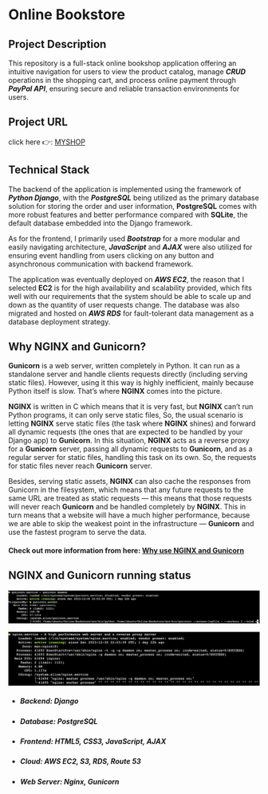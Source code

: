 # Online Bookstore

## Project Description
This repository is a full-stack online bookshop application offering an intuitive navigation for users to view the product catalog, manage **_CRUD_** operations in the shopping cart, and process online payment through **_PayPal API_**, ensuring secure and reliable transaction environments for users.

## Project URL
click here 👉: [MYSHOP](http://ericbookshop.com/)

## Technical Stack 
The backend of the application is implemented using the framework of **_Python Django_**, with the **_PostgreSQL_** being utilized as the primary database solution for storing the order and user information, **PostgreSQL** comes with more robust features and better performance compared with **SQLite**, the default database embedded into the Django framework.

As for the frontend, I primarily used **_Bootstrap_** for a more modular and easily navigating architecture, **_JavaScript_** and **_AJAX_** were also utilized for ensuring event handling from users clicking on any button and asynchronous communication with backend framework. 

The application was eventually deployed on **_AWS EC2_**, the reason that I selected **EC2** is for the high availability and scalability provided, which fits well with our requirements that the system should be able to scale up and down as the quantity of user requests change. The database was also migrated and hosted on **_AWS RDS_** for fault-tolerant data management as a database deployment strategy. 

## Why NGINX and Gunicorn?
**Gunicorn** is a web server, written completely in Python. It can run as a standalone server and handle clients requests directly (including serving static files). However, using it this way is highly inefficient, mainly because Python itself is slow. That’s where **NGINX** comes into the picture.

**NGINX** is written in C which means that it is very fast, but **NGINX** can’t run Python programs, it can only serve static files, So, the usual scenario is letting **NGINX** serve static files (the task where **NGINX** shines) and forward all dynamic requests (the ones that are expected to be handled by your Django app) to **Gunicorn**. In this situation, **NGINX** acts as a reverse proxy for a **Gunicorn** server, passing all dynamic requests to **Gunicorn**, and as a regular server for static files, handling this task on its own. So, the requests for static files never reach **Gunicorn** server.

Besides, serving static assets, **NGINX** can also cache the responses from Gunicorn in the filesystem, which means that any future requests to the same URL are treated as static requests — this means that those requests will never reach **Gunicorn** and be handled completely by **NGINX**. This in turn means that a website will have a much higher performance, because we are able to skip the weakest point in the infrastructure — **Gunicorn** and use the fastest program to serve the data.

#### Check out more information from here: [Why use NGINX and Gunicorn](https://medium.com/@HannahMel/nginx-gunicorn-and-wsgi-e1795943536e#:~:text=It%20can%20handle%20them%20very,code%20is%20executed%20when%20needed.)

## NGINX and Gunicorn running status
![gunicorn](https://github.com/weizihan1213/Online-Bookstore/blob/main/gunicorn_status.png)

![nginx](https://github.com/weizihan1213/Online-Bookstore/blob/main/nginx_status.png)

* ##### Backend: Django
* ##### Database: PostgreSQL
* ##### Frontend: HTML5, CSS3, JavaScript, AJAX
* ##### Cloud: AWS EC2, S3, RDS, Route 53
* ##### Web Server: Nginx, Gunicorn
